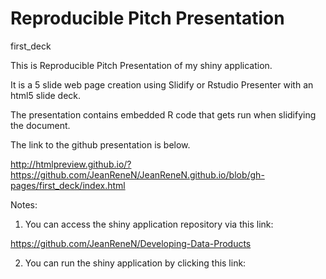 Reproducible Pitch Presentation
===================

first_deck

This is Reproducible Pitch Presentation of my shiny application.

It is a 5 slide web page creation using Slidify or Rstudio Presenter with an html5 slide deck.

The presentation contains embedded R code that gets run when slidifying the document.

The link to the github presentation is below.

http://htmlpreview.github.io/?https://github.com/JeanReneN/JeanReneN.github.io/blob/gh-pages/first_deck/index.html 


Notes:

1. You can access the shiny application repository via this link:

https://github.com/JeanReneN/Developing-Data-Products

2. You can run the shiny application by clicking this link:



